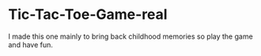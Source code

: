 # Tic-Tac-Toe-Game-real
I made this one mainly to bring back childhood memories so play the game and have fun.
